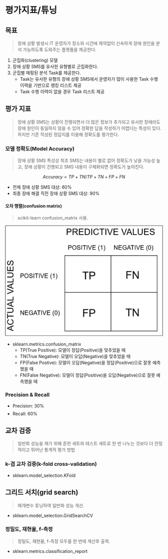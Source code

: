 # 평가지표/튜닝
## 목표
> 장애 상황 발생시 IT 운영자가 장소와 시간에 제약없이 신속하게 장애 원인을 분석 가능하도록 도와주는 플랫폼을 제공한다.
1. 군집화(clustering) 모델
1. 장애 상황 SMS를 유사한 유형별로 군집화한다.
1. 군집별 매핑된 분석 Task를 제공한다.
    * Task는 유사한 유형의 장애 상황 SMS에서 운영자가 많이 사용한 Task 수행 이력을 기반으로 랭킹 리스트 제공
    * Task 수행 이력이 없을 경우 Task 리스트 제공
## 평가 지표
> 장애 상황 SMS는 상황이 진행되면서 더 많은 정보가 추가되고 유사한 장애라도 장애 원인이 동일하지 않을 수 있어 정확한 답을 작성하기 어렵다는 특성이 있다.
> 하지만 기존 작성된 정답지를 이용해 정확도를 평가한다.
### 모델 정확도(Model Accuracy)
> 장애 상황 SMS 특성상 최초 SMS는 내용이 별로 없어 정확도가 낮을 가능성 높고, 장애 상황이 진행되고 SMS 내용이 구체화되면 정확도가 높아진다.

$$
Accuracy=TP+TN/TP+TN+FP+FN
$$
* 전체 장애 상황 SMS 대상: 60%
* 최종 장애 해결 직전 장애 상황 SMS 대상: 90%
#### 오차 행렬(confusion matrix)
> scikit-learn confusion_matrix 사용.

![Fig. 1. 오차 행렬](/doc/confusion_matrix.jpg "confusion matrix")
* sklearn.metrics.confusion_matrix
    * TP(True Positive): 모델이 정답(Positive)을 맞추었을 때
    * TN(True Negative): 모델이 오답(Negative)을 맞추었을 때
    * FP(False Postive): 모델이 오답(Negative)을 정답(Positive)으로 잘못 예측했을 때
    * FN(False Negative): 모델이 정답(Positive)을 오답(Negative)으로 잘못 예측했을 때
### Precision & Recall
> 
* Precision: 30%
$$
$$
* Recall: 60%
$$
$$
## 교차 검증
> 일반화 성능을 재기 위해 훈련 세트와 테스트 세트로 한 번 나누는 것보다 더 안정적이고 뛰어난 통계적 평가 방법
### k-겹 교차 검증(k-fold cross-validation)
* sklearn.model_selection.KFold
## 그리드 서치(grid search)
> 매개변수 튜닝하여 일반화 성능 개선.
* sklearn.model_selection.GridSearchCV

### 정밀도, 재현율, f-측정
> 정밀도, 재현율, f-측정 모두를 한 번에 계산후 출력.
* sklearn.metrics.classification_report